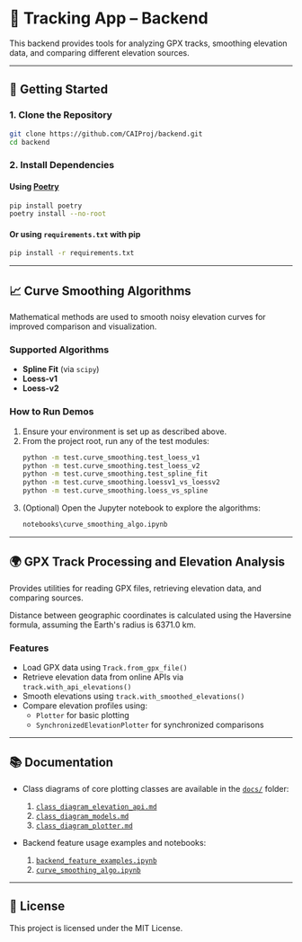 # 📍 Tracking App – Backend

This backend provides tools for analyzing GPX tracks, smoothing elevation data, and comparing different elevation sources.

---

## 🚀 Getting Started

### 1. Clone the Repository

```sh
git clone https://github.com/CAIProj/backend.git
cd backend
```

### 2. Install Dependencies

#### Using [Poetry](https://python-poetry.org/)
```sh
pip install poetry
poetry install --no-root
```

#### Or using `requirements.txt` with pip
```sh
pip install -r requirements.txt
```

---

## 📈 Curve Smoothing Algorithms

Mathematical methods are used to smooth noisy elevation curves for improved comparison and visualization.

### Supported Algorithms

- **Spline Fit** (via `scipy`)
- **Loess-v1**
- **Loess-v2**

### How to Run Demos

1. Ensure your environment is set up as described above.
2. From the project root, run any of the test modules:
   ```sh
   python -m test.curve_smoothing.test_loess_v1
   python -m test.curve_smoothing.test_loess_v2
   python -m test.curve_smoothing.test_spline_fit
   python -m test.curve_smoothing.loessv1_vs_loessv2
   python -m test.curve_smoothing.loess_vs_spline
   ```
3. (Optional) Open the Jupyter notebook to explore the algorithms:
   ```sh
   notebooks\curve_smoothing_algo.ipynb
   ```

---

## 🌍 GPX Track Processing and Elevation Analysis

Provides utilities for reading GPX files, retrieving elevation data, and comparing sources.

Distance between geographic coordinates is calculated using the Haversine formula, assuming the Earth's radius is 6371.0 km.

### Features

- Load GPX data using `Track.from_gpx_file()`
- Retrieve elevation data from online APIs via `track.with_api_elevations()`
- Smooth elevations using `track.with_smoothed_elevations()`
- Compare elevation profiles using:
  - `Plotter` for basic plotting
  - `SynchronizedElevationPlotter` for synchronized comparisons

---
## 📚 Documentation

- Class diagrams of core plotting classes are available in the [`docs/`](docs/) folder:

   1. [`class_diagram_elevation_api.md`](docs/class_diagram_elevation_api.md)
   2. [`class_diagram_models.md`](docs/class_diagram_models.md)
   3. [`class_diagram_plotter.md`](docs/class_diagram_plotter.md)

- Backend feature usage examples and notebooks:

   1. [`backend_feature_examples.ipynb`](docs/backend_feature_examples.ipynb)
   2.  [`curve_smoothing_algo.ipynb`](docs/curve_smoothing_algo.ipynb)

---

## 📄 License

This project is licensed under the MIT License.
